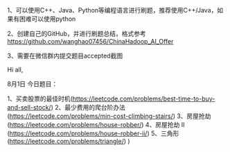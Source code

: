 1、可以使用C++、Java、Python等编程语言进行刷题，推荐使用C++/Java，如果有困难可以使用python

2、创建自己的GitHub，并进行刷题总结，格式参考
https://github.com/wanghao07456/ChinaHadoop_AI_Offer

3、需要在微信群内提交题目accepted截图

Hi all,

8月1日
今日题目：

1、买卖股票的最佳时机(https://leetcode.com/problems/best-time-to-buy-and-sell-stock/)
2、最少费用的爬台阶办法(https://leetcode.com/problems/min-cost-climbing-stairs/)
3、房屋抢劫(https://leetcode.com/problems/house-robber/)
4、房屋抢劫 II (https://leetcode.com/problems/house-robber-ii/)
5、三角形(https://leetcode.com/problems/triangle/)
)


